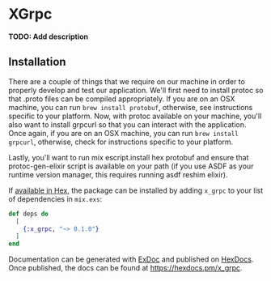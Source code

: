 # XGrpc

**TODO: Add description**

## Installation

There are a couple of things that we require on our machine in order to properly develop and test our application.
We'll first need to install protoc so that .proto files can be compiled appropriately.
If you are on an OSX machine, you can run `brew install protobuf`, otherwise, see instructions specific to your platform.
Now, with protoc available on your machine, you'll also want to install grpcurl so that you can interact with the application.
Once again, if you are on an OSX machine, you can run `brew install grpcurl`, otherwise, check for instructions specific to your platform.

Lastly, you'll want to run mix escript.install hex protobuf and ensure that protoc-gen-elixir script is available on your path (if you use ASDF as your runtime version manager, this requires running asdf reshim elixir).

If [available in Hex](https://hex.pm/docs/publish), the package can be installed
by adding `x_grpc` to your list of dependencies in `mix.exs`:

```elixir
def deps do
  [
    {:x_grpc, "~> 0.1.0"}
  ]
end
```

Documentation can be generated with [ExDoc](https://github.com/elixir-lang/ex_doc)
and published on [HexDocs](https://hexdocs.pm). Once published, the docs can
be found at <https://hexdocs.pm/x_grpc>.
